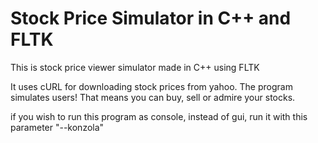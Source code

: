 # Stock Price Simulator in C++ and FLTK
This is stock price viewer simulator made in C++ using FLTK

It uses cURL for downloading stock prices from yahoo.
The program simulates users! That means you can buy, sell or admire your stocks.

if you wish to run this program as console, instead of gui, run it with this parameter "--konzola"

